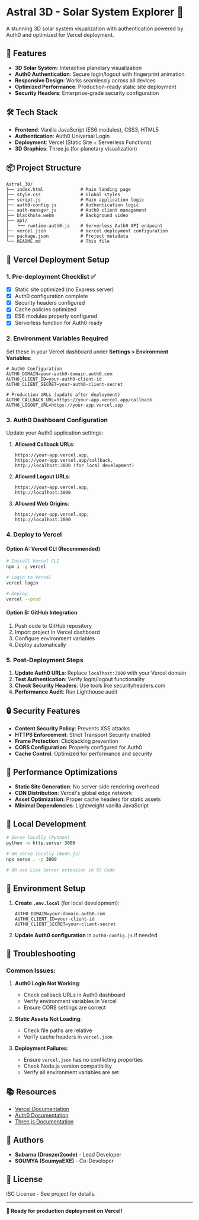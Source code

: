 # Astral 3D - Solar System Explorer 🌌

A stunning 3D solar system visualization with authentication powered by Auth0 and optimized for Vercel deployment.

## 🚀 Features

- **3D Solar System**: Interactive planetary visualization
- **Auth0 Authentication**: Secure login/logout with fingerprint animation
- **Responsive Design**: Works seamlessly across all devices
- **Optimized Performance**: Production-ready static site deployment
- **Security Headers**: Enterprise-grade security configuration

## 🛠️ Tech Stack

- **Frontend**: Vanilla JavaScript (ES6 modules), CSS3, HTML5
- **Authentication**: Auth0 Universal Login
- **Deployment**: Vercel (Static Site + Serverless Functions)
- **3D Graphics**: Three.js (for planetary visualization)

## 📦 Project Structure

```
Astral_3D/
├── index.html              # Main landing page
├── style.css               # Global styles
├── script.js               # Main application logic
├── auth0-config.js         # Authentication logic
├── auth-manager.js         # Auth0 client management
├── blackhole.webm          # Background video
├── api/
│   └── runtime-auth0.js    # Serverless Auth0 API endpoint
├── vercel.json             # Vercel deployment configuration
├── package.json            # Project metadata
└── README.md               # This file
```

## 🔧 Vercel Deployment Setup

### 1. Pre-deployment Checklist ✅

- [x] Static site optimized (no Express server)
- [x] Auth0 configuration complete
- [x] Security headers configured
- [x] Cache policies optimized
- [x] ES6 modules properly configured
- [x] Serverless function for Auth0 ready

### 2. Environment Variables Required

Set these in your Vercel dashboard under **Settings > Environment Variables**:

```env
# Auth0 Configuration
AUTH0_DOMAIN=your-auth0-domain.auth0.com
AUTH0_CLIENT_ID=your-auth0-client-id
AUTH0_CLIENT_SECRET=your-auth0-client-secret

# Production URLs (update after deployment)
AUTH0_CALLBACK_URL=https://your-app.vercel.app/callback
AUTH0_LOGOUT_URL=https://your-app.vercel.app
```

### 3. Auth0 Dashboard Configuration

Update your Auth0 application settings:

1. **Allowed Callback URLs**:
   ```
   https://your-app.vercel.app,
   https://your-app.vercel.app/callback,
   http://localhost:3000 (for local development)
   ```

2. **Allowed Logout URLs**:
   ```
   https://your-app.vercel.app,
   http://localhost:3000
   ```

3. **Allowed Web Origins**:
   ```
   https://your-app.vercel.app,
   http://localhost:3000
   ```

### 4. Deploy to Vercel

#### Option A: Vercel CLI (Recommended)
```bash
# Install Vercel CLI
npm i -g vercel

# Login to Vercel
vercel login

# Deploy
vercel --prod
```

#### Option B: GitHub Integration
1. Push code to GitHub repository
2. Import project in Vercel dashboard
3. Configure environment variables
4. Deploy automatically

### 5. Post-Deployment Steps

1. **Update Auth0 URLs**: Replace `localhost:3000` with your Vercel domain
2. **Test Authentication**: Verify login/logout functionality
3. **Check Security Headers**: Use tools like securityheaders.com
4. **Performance Audit**: Run Lighthouse audit

## 🔒 Security Features

- **Content Security Policy**: Prevents XSS attacks
- **HTTPS Enforcement**: Strict Transport Security enabled
- **Frame Protection**: Clickjacking prevention
- **CORS Configuration**: Properly configured for Auth0
- **Cache Control**: Optimized for performance and security

## 🎯 Performance Optimizations

- **Static Site Generation**: No server-side rendering overhead
- **CDN Distribution**: Vercel's global edge network
- **Asset Optimization**: Proper cache headers for static assets
- **Minimal Dependencies**: Lightweight vanilla JavaScript

## 🔧 Local Development

```bash
# Serve locally (Python)
python -m http.server 3000

# OR serve locally (Node.js)
npx serve . -p 3000

# OR use Live Server extension in VS Code
```

## 📝 Environment Setup

1. **Create `.env.local`** (for local development):
   ```env
   AUTH0_DOMAIN=your-domain.auth0.com
   AUTH0_CLIENT_ID=your-client-id
   AUTH0_CLIENT_SECRET=your-client-secret
   ```

2. **Update Auth0 configuration** in `auth0-config.js` if needed

## 🐛 Troubleshooting

### Common Issues:

1. **Auth0 Login Not Working**:
   - Check callback URLs in Auth0 dashboard
   - Verify environment variables in Vercel
   - Ensure CORS settings are correct

2. **Static Assets Not Loading**:
   - Check file paths are relative
   - Verify cache headers in `vercel.json`

3. **Deployment Failures**:
   - Ensure `vercel.json` has no conflicting properties
   - Check Node.js version compatibility
   - Verify all environment variables are set

## 📚 Resources

- [Vercel Documentation](https://vercel.com/docs)
- [Auth0 Documentation](https://auth0.com/docs)
- [Three.js Documentation](https://threejs.org/docs/)

## 👥 Authors

- **Subarna (Dronzer2code)** - Lead Developer
- **SOUMYA (SoumyaEXE)** - Co-Developer

## 📄 License

ISC License - See project for details.

---

**🌟 Ready for production deployment on Vercel!**
